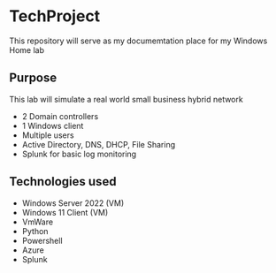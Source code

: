 # TechProject
This repository will serve as my documemtation  place for my Windows Home lab

## Purpose
This lab will simulate a real world small business hybrid network
- 2 Domain controllers
- 1 Windows client
- Multiple users
- Active Directory, DNS, DHCP, File Sharing
- Splunk for basic log monitoring 

## Technologies used

- Windows Server 2022 (VM)
- Windows 11 Client (VM)
- VmWare
- Python
- Powershell
- Azure 
- Splunk

